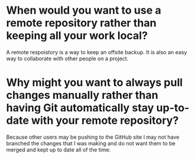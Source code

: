 # When would you want to use a remote repository rather than keeping all your work local?

A remote respoistory is a way to keep an offsite backup. It is also an easy way
to collaborate with other people on a project. 


# Why might you want to always pull changes manually rather than having Git automatically stay up-to-date with your remote repository?

Because other users may be pushing to the GitHub site I may not have branched
the changes that I was making and do not want them to be merged and kept up to 
date all of the time.